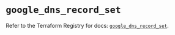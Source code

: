 # `google_dns_record_set`

Refer to the Terraform Registry for docs: [`google_dns_record_set`](https://registry.terraform.io/providers/hashicorp/google/6.26.0/docs/resources/dns_record_set).
